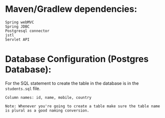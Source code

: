 # Maven/Gradlew dependencies:
	Spring webMVC
	Spring JDBC
	Postgresql connector
	jstl
	Servlet API


# Database Configuration (Postgres Database):
For the SQL statement to create the table in the database is in the ``students.sql`` file.
	
	Column names: id, name, mobile, country 
	
	Note: Whenever you're going to create a table make sure the table name is plural as a good naming conversion.

